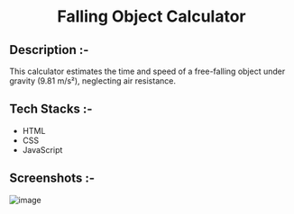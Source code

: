 # <p align="center">Falling Object Calculator</p>

## Description :-

This calculator estimates the time and speed of a free-falling object under gravity (9.81 m/s²), neglecting air resistance.

## Tech Stacks :-

- HTML
- CSS
- JavaScript

## Screenshots :-

![image](https://github.com/user-attachments/assets/6e11a5fb-7a15-472d-a5a3-237bd91ee25c)
